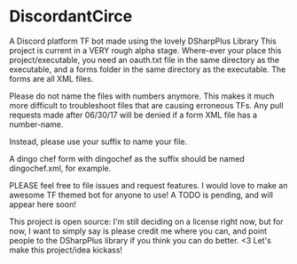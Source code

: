 # DiscordantCirce
A Discord platform TF bot made using the lovely DSharpPlus Library
This project is current in a VERY rough alpha stage.
Where-ever your place this project/executable, you need an oauth.txt file in the same directory as the executable, and a 
forms folder in the same directory as the executable. 
The forms are all XML files.

Please do not name the files with numbers anymore. This makes it much more difficult to troubleshoot files that are causing erroneous TFs. Any pull requests made after 06/30/17 will be denied if a form XML file has a number-name.

Instead, please use your suffix to name your file. 

A dingo chef form with dingochef as the suffix should be named dingochef.xml, for example.

PLEASE feel free to file issues and request features.
I would love to make an awesome TF themed bot for anyone to use!
A TODO is pending, and will appear here soon!


This project is open source: I'm still deciding on a license right now, but for now, I want to simply say is please credit me where you can, and point people to the DSharpPlus library if you think you can do better. <3 Let's make this project/idea kickass!

